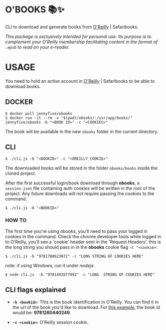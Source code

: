# O'BOOKS :books::sparkles:

  

CLI to download and generate books from [O'Reilly](https://www.oreilly.com/) | Safaribooks.



_This package is exclusively intended for personal use. Its purpose is to complement your O'Reilly membership facilitating content in the format of `.epub` to read on your e-reader._


# USAGE

You need to hold an active account in [O'Reilly](https://www.oreilly.com/) | Safaribooks to be able to download books.

## DOCKER

```
$ docker pull jennyfive/obooks
$ docker run -it --rm -v "$(pwd)/obooks/:/usr/app/books/" jennyfive/obooks -b "<BOOK ID>" -c "<COOKIES>"
```

The book will be available in the new `obooks` folder in the current directory.

## CLI
  

	$ ./cli.js -b "<BOOKID>" -c "<OREILLY_COOKIE>"

  

The downloaded books will be stored in the folder `obooks/books` inside the cloned project.


After the first successful login/book download through **obooks**, a `session.json` file containing auth cookies will be written in the root of the project. Any future downloads will not require passing the cookies to the command.

 
	$ ./cli.js -b "<BOOKID>"

  
### **HOW TO**

The first time you're using obooks, you'll need to pass your logged in cookies in the command. Check the chrome developer tools while logged in to O'Reilly, you'll see a 'cookie' header sent in the 'Request Headers', this is the long string you should pass in in the **obooks** cookie flag `-c "<cookie>`:


`$ ./cli.js -b "9781788623872" -c "LONG STRING OF COOKIES HERE"`

note: if using Windows, run it under *nodejs*:

`$ node cli.js  -b "9781492077992" -c "LONG  STRING OF COOKIES HERE"`
  
## **CLI flags explained**


-  **`-b <bookid>`**: This is the book identification in O'Reilly. You can find it in the url of the book you'd like to download. For [this example](https://learning.oreilly.com/library/view/java-the-complete/9781260440249/), the book id would be: **9781260440249**.

-  **`-c <cookie>`**: O'Reilly session cookie.
